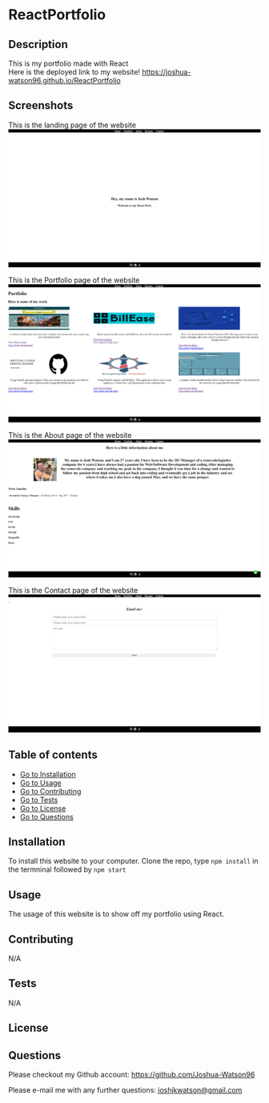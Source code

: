 # ReactPortfolio

## Description 
This is my portfolio made with React </br>
Here is the deployed link to my website!
https://joshua-watson96.github.io/ReactPortfolio



## Screenshots

This is the landing page of the website
![alt](./assets/images/landingPage.png)

This is the Portfolio page of the website
![alt](./assets/images/portfolioPage.png)

This is the About page of the website
![alt](./assets/images/aboutPage.png)

This is the Contact page of the website
![alt](./assets/images/contactPage.png)

## Table of contents
- [Go to Installation](#installation) 
- [Go to Usage](#usage) 
- [Go to Contributing](#contributing) 
- [Go to Tests](#tests)
- [Go to License](#license)
- [Go to Questions](#questions)

## Installation
To install this website to your computer. Clone the repo, type ``npm install`` in the termninal followed by ``npm start``
    
## Usage
The usage of this website is to show off my portfolio using React.

## Contributing
N/A

## Tests
N/A

## License




## Questions

Please checkout my Github account: https://github.com/Joshua-Watson96 

Please e-mail me with any further questions:  joshjkwatson@gmail.com
